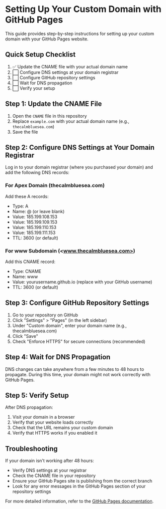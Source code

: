 # Setting Up Your Custom Domain with GitHub Pages

This guide provides step-by-step instructions for setting up your custom domain with your GitHub Pages website.

## Quick Setup Checklist

1. ✅ Update the CNAME file with your actual domain name
2. ⬜ Configure DNS settings at your domain registrar
3. ⬜ Configure GitHub repository settings
4. ⬜ Wait for DNS propagation
5. ⬜ Verify your setup

## Step 1: Update the CNAME File

1. Open the `CNAME` file in this repository
2. Replace `example.com` with your actual domain name (e.g., `thecalmbluesea.com`)
3. Save the file

## Step 2: Configure DNS Settings at Your Domain Registrar

Log in to your domain registrar (where you purchased your domain) and add the following DNS records:

### For Apex Domain (thecalmbluesea.com)

Add these A records:

- Type: A
- Name: @ (or leave blank)
- Value: 185.199.108.153
- Value: 185.199.109.153
- Value: 185.199.110.153
- Value: 185.199.111.153
- TTL: 3600 (or default)

### For www Subdomain (<www.thecalmbluesea.com>)

Add this CNAME record:

- Type: CNAME
- Name: www
- Value: yourusername.github.io (replace with your GitHub username)
- TTL: 3600 (or default)

## Step 3: Configure GitHub Repository Settings

1. Go to your repository on GitHub
2. Click "Settings" > "Pages" (in the left sidebar)
3. Under "Custom domain", enter your domain name (e.g., thecalmbluesea.com)
4. Click "Save"
5. Check "Enforce HTTPS" for secure connections (recommended)

## Step 4: Wait for DNS Propagation

DNS changes can take anywhere from a few minutes to 48 hours to propagate. During this time, your domain might not work correctly with GitHub Pages.

## Step 5: Verify Setup

After DNS propagation:

1. Visit your domain in a browser
2. Verify that your website loads correctly
3. Check that the URL remains your custom domain
4. Verify that HTTPS works if you enabled it

## Troubleshooting

If your domain isn't working after 48 hours:

- Verify DNS settings at your registrar
- Check the CNAME file in your repository
- Ensure your GitHub Pages site is publishing from the correct branch
- Look for any error messages in the GitHub Pages section of your repository settings

For more detailed information, refer to the [GitHub Pages documentation](https://docs.github.com/en/pages/configuring-a-custom-domain-for-your-github-pages-site).